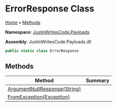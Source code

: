 # ErrorResponse Class

[Home](../../README.md) &#x2022; [Methods](#methods)

**Namespace**: [JustinWritesCode.Payloads](../README.md)

**Assembly**: JustinWritesCode\.Payloads\.dll

```csharp
public static class ErrorResponse
```

## Methods

| Method | Summary |
| ------ | ------- |
| [ArgumentNullResponse(String)](ArgumentNullResponse/README.md) | |
| [FromException(Exception)](FromException/README.md) | |

